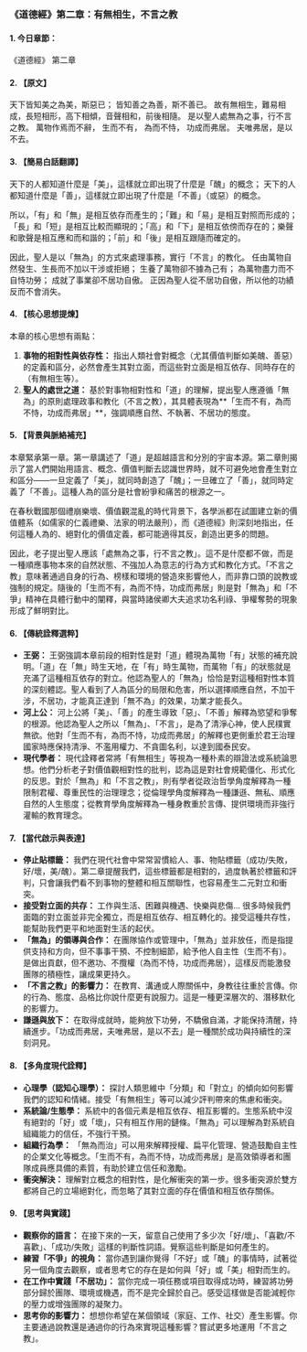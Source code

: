### **《道德經》第二章：有無相生，不言之教**

#### **1. 今日章節：**

《道德經》 第二章

#### **2. 【原文】**

天下皆知美之為美，斯惡已；
皆知善之為善，斯不善已。
故有無相生，難易相成，長短相形，高下相傾，音聲相和，前後相隨。
是以聖人處無為之事，行不言之教。
萬物作焉而不辭，
生而不有，
為而不恃，
功成而弗居。
夫唯弗居，是以不去。

#### **3. 【簡易白話翻譯】**

天下的人都知道什麼是「美」，這樣就立即出現了什麼是「醜」的概念；
天下的人都知道什麼是「善」，這樣就立即出現了什麼是「不善」（或惡）的概念。

所以，「有」和「無」是相互依存而產生的；「難」和「易」是相互對照而形成的；「長」和「短」是相互比較而顯現的；「高」和「下」是相互依傍而存在的；樂聲和歌聲是相互應和而和諧的；「前」和「後」是相互跟隨而確定的。

因此，聖人是以「無為」的方式來處理事務，實行「不言」的教化。
任由萬物自然發生、生長而不加以干涉或拒絕；
生養了萬物卻不據為己有；
為萬物盡力而不自恃功勞；
成就了事業卻不居功自傲。
正因為聖人從不居功自傲，所以他的功績反而不會消失。

#### **4. 【核心思想提煉】**

本章的核心思想有兩點：
1.  **事物的相對性與依存性：** 指出人類社會對概念（尤其價值判斷如美醜、善惡）的定義和區分，必然會產生其對立面，而這些對立面是相互依存、同時存在的（有無相生等）。
2.  **聖人的處世之道：** 基於對事物相對性和「道」的理解，提出聖人應遵循「無為」的原則處理政事和教化（不言之教），其具體表現為**「生而不有，為而不恃，功成而弗居」**，強調順應自然、不執著、不居功的態度。

#### **5. 【背景與脈絡補充】**

本章緊承第一章。第一章講述了「道」是超越語言和分別的宇宙本源。第二章則揭示了當人們開始用語言、概念、價值判斷去認識世界時，就不可避免地會產生對立和區分——一旦定義了「美」，就同時創造了「醜」；一旦確立了「善」，就同時定義了「不善」。這種人為的區分是社會紛爭和痛苦的根源之一。

在春秋戰國那個禮崩樂壞、價值觀混亂的時代背景下，各學派都在試圖建立新的價值體系（如儒家的仁義禮樂、法家的明法嚴刑），而《道德經》則深刻地指出，任何這種人為的、絕對化的價值定義，都可能適得其反，創造出更多的問題。

因此，老子提出聖人應該「處無為之事，行不言之教」。這不是什麼都不做，而是一種順應事物本來的自然狀態、不強加人為意志的行為方式和教化方式。「不言之教」意味著通過自身的行為、榜樣和環境的營造來影響他人，而非靠口頭的說教或強制的規定。隨後的「生而不有，為而不恃，功成而弗居」則是對「無為」和「不爭」精神在具體行動中的闡釋，與當時諸侯卿大夫追求功名利祿、爭權奪勢的現象形成了鮮明對比。

#### **6. 【傳統詮釋選粹】**

*   **王弼：** 王弼強調本章前段的相對性是對「道」體現為萬物「有」狀態的補充說明。「道」在「無」時生天地，在「有」時生萬物，而萬物「有」的狀態就是充滿了這種相互依存的對立。他認為聖人的「無為」恰恰是對這種相對性本質的深刻體認。聖人看到了人為區分的局限和危害，所以選擇順應自然，不加干涉，不居功，才能真正達到「無不為」的效果，功業才能長久。
*   **河上公：** 河上公將「美」、「善」的產生導致「惡」、「不善」解釋為慾望和爭奪的根源。他認為聖人之所以「無為」、「不言」，是為了清淨心神，使人民樸實無欲。他對「生而不有，為而不恃，功成而弗居」的解釋也更側重於君王治理國家時應保持清淨、不濫用權力、不貪圖名利，以達到國泰民安。
*   **現代學者：** 現代詮釋者常將「有無相生」等視為一種朴素的辯證法或系統論思想。他們分析老子對價值觀相對性的批判，認為這是對社會規範僵化、形式化的反思。對於「無為」和「不言之教」，則有學者從政治哲學角度解釋為一種限制君權、尊重民性的治理理念；從倫理學角度解釋為一種謙遜、無私、順應自然的人生態度；從教育學角度解釋為一種身教重於言傳、提供環境而非強行灌輸的教育理念。

#### **7. 【當代啟示與表達】**

*   **停止貼標籤：** 我們在現代社會中常常習慣給人、事、物貼標籤（成功/失敗，好/壞，美/醜）。第二章提醒我們，這些標籤都是相對的，過度執著於標籤和評判，只會讓我們看不到事物的整體和相互關聯性，也容易產生二元對立和衝突。
*   **接受對立面的共存：** 工作與生活、困難與機遇、快樂與悲傷... 很多時候我們面臨的對立面並非完全獨立，而是相互依存、相互轉化的。接受這種共存性，能幫助我們更平和地面對生活的起伏。
*   **「無為」的領導與合作：** 在團隊協作或管理中，「無為」並非放任，而是指提供支持和方向，但不事事干預、不控制細節，給予他人自主性（生而不有）。是做出貢獻，但不邀功、不攬權（為而不恃，功成而弗居），這樣反而能激發團隊的積極性，讓成果更持久。
*   **「不言之教」的影響力：** 在教育、溝通或人際關係中，身教往往重於言傳。你的行為、態度、品格比你說什麼更有說服力。這是一種更深層次的、潛移默化的影響力。
*   **謙遜與放下：** 在取得成就時，能夠放下功勞，不驕傲自滿，才能保持清醒，持續進步。「功成而弗居，夫唯弗居，是以不去」是一種關於成功與持續性的深刻洞見。

#### **8. 【多角度現代詮釋】**

*   **心理學（認知心理學）：** 探討人類思維中「分類」和「對立」的傾向如何影響我們的認知和情緒。接受「有無相生」等可以減少評判帶來的焦慮和衝突。
*   **系統論/生態學：** 系統中的各個元素是相互依存、相互影響的。生態系統中沒有絕對的「好」或「壞」，只有相互作用的鏈條。「無為」可以理解為對系統自組織能力的信任，不強行干預。
*   **組織行為學：** 「無為而治」可以用來解釋授權、扁平化管理、營造鼓勵自主性的企業文化等概念。「生而不有，為而不恃，功成而弗居」是高效領導者和團隊成員應具備的素質，有助於建立信任和激勵。
*   **衝突解決：** 理解對立概念的相對性，是化解衝突的第一步。很多衝突源於雙方都將自己的立場絕對化，而忽略了其對立面的存在價值和相互依存關係。

#### **9. 【思考與實踐】**

*   **觀察你的語言：** 在接下來的一天，留意自己使用了多少次「好/壞」、「喜歡/不喜歡」、「成功/失敗」這樣的判斷性詞語。覺察這些判斷是如何產生的。
*   **練習「不爭」的視角：** 當你遇到讓你覺得「不好」或「醜」的事情時，試著從另一個角度去觀察，或者思考它的存在是如何與「好」或「美」相對而生的。
*   **在工作中實踐「不居功」：** 當你完成一項任務或項目取得成功時，練習將功勞部分歸於團隊、環境或機遇，而不是完全歸於自己。感受這樣做是否能減輕你的壓力或增強團隊的凝聚力。
*   **思考你的影響力：** 想想你希望在某個領域（家庭、工作、社交）產生影響。你主要通過說教還是通過你的行為來實現這種影響？嘗試更多地運用「不言之教」。